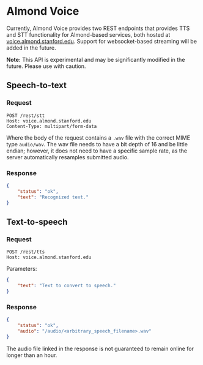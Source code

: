 # Almond Voice

Currently, Almond Voice provides two REST endpoints that provides TTS and STT functionality for Almond-based services, both hosted at [voice.almond.stanford.edu](https://voice.almond.stanford.edu). Support for websocket-based streaming will be added in the future.

**Note:** This API is experimental and may be significantly modified in the future. Please use with caution.

## Speech-to-text

### Request

```
POST /rest/stt
Host: voice.almond.stanford.edu
Content-Type: multipart/form-data
```

Where the body of the request contains a `.wav` file with the correct MIME type `audio/wav`. The wav file needs to have a bit depth of 16 and be little endian; however, it does not need to have a specific sample rate, as the server automatically resamples submitted audio.

### Response

```json
{
    "status": "ok",
    "text": "Recognized text."
}
```

## Text-to-speech

### Request

```
POST /rest/tts
Host: voice.almond.stanford.edu
```

Parameters:
```json
{
    "text": "Text to convert to speech."
}
```

### Response

```json
{
    "status": "ok",
    "audio": "/audio/<arbitrary_speech_filename>.wav"
}
```

The audio file linked in the response is not guaranteed to remain online for longer than an hour.
